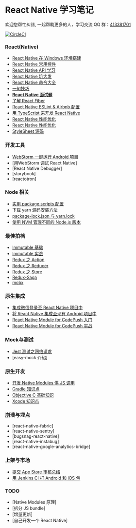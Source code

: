 # React Native 学习笔记

欢迎您帮忙纠错, 一起帮助更多的人，学习交流 QQ 群：[413381701](http://shang.qq.com/wpa/qunwpa?idkey=3b9474dacbf35e4a9659e89399758406e510e5b8a3f81109f7d07efaadc6056d)

[![CircleCI](https://circleci.com/gh/Kennytian/learning-react-native.svg?style=svg)](https://circleci.com/gh/Kennytian/learning-react-native)

### React(Native)
- [React Native 在 Windows 环境搭建](https://github.com/Kennytian/learning-react-native/blob/master/environment/config-environment-on-windows.md)
- [React Native 常用控件](https://github.com/Kennytian/learning-react-native/blob/master/components/popular-component.md)
- [React Native API 学习](https://github.com/Kennytian/learning-react-native/blob/master/api/react-native-api.md)
- [React Native 坑大发](https://github.com/Kennytian/learning-react-native/blob/master/environment/react-native-pit.md)
- [React Native 命令大全](https://github.com/Kennytian/learning-react-native/blob/master/api/react-native-commands.md)
- [一句技巧](https://github.com/Kennytian/learning-react-native/blob/master/others/one-word-tips.md)
- **[React Native 面试题](https://github.com/Kennytian/learning-react-native/blob/master/others/react-native-interview.md)**
- [了解 React Fiber](https://github.com/Kennytian/learning-react-native/blob/master/advanced/about-react-fiber.md)
- [React Native ESLint & Airbnb 配置](https://github.com/Kennytian/learning-react-native/blob/master/environment/react-native-eslint.md)
- [用 TypeScript 来开发 React Native](https://github.com/Kennytian/learning-react-native/blob/master/advanced/with_typescript.md)
- [React Native 性能优化](https://github.com/Kennytian/learning-react-native/blob/master/advanced/performance.md)
- [React Native 性能优化](https://github.com/Kennytian/learning-react-native/blob/master/advanced/performance.md)
- [StyleSheet 源码](https://github.com/Kennytian/learning-react-native/blob/master/advanced/source-code/stylesheet.md)

### 开发工具
- [WebStorm 一键运行 Android 项目](https://github.com/Kennytian/learning-react-native/blob/master/ide/webstorm/run_with_npm.md)
- [用WebStorm 调试 React Native]
- [React Native Debugger]
- [storybook]
- [reactotron]

### Node 相关
- [实用 package scripts 配置](https://github.com/Kennytian/learning-react-native/blob/master/others/package-scripts.md)
- [下载 yarn 源码安装方法](https://github.com/Kennytian/learning-react-native/blob/master/articles/install-yarn-with-sourcecode.md)
- [package-lock.json 与 yarn.lock](https://github.com/Kennytian/learning-react-native/blob/master/articles/package-lock-and-yarn-lock.md)
- [使用 NVM 管理不同的 Node.js 版本](https://github.com/Kennytian/learning-react-native/blob/master/environment/nvm.md)

### 最佳拍档
- [Immutable 基础](https://github.com/Kennytian/learning-react-native/blob/master/others/first-immutable.md)
- [Immutable 实战](https://github.com/Kennytian/learning-react-native/blob/master/others/action-immutable.md)
- [Redux 之 Action](https://github.com/Kennytian/learning-react-native/blob/master/redux/action.md)
- [Redux 之 Reducer](https://github.com/Kennytian/learning-react-native/blob/master/redux/reducer.md)
- [Redux 之 Store](https://github.com/Kennytian/learning-react-native/blob/master/redux/store.md)
- [Redux-Saga](https://github.com/Kennytian/learning-react-native/blob/master/redux/redux-saga.md)
- [mobx](https://github.com/Kennytian/learning-react-native/blob/master/mobx/first.md)

### 原生集成
- [集成微信登录至 React Native 项目中](https://github.com/Kennytian/learning-react-native/blob/master/components/login-with-wechat.md)
- [将 React Native 集成至现有 Android 项目中](https://github.com/Kennytian/embedded)
- [React Native Module for CodePush 入门](https://github.com/Kennytian/learning-react-native/blob/master/components/code-push-basic.md)
- [React Native Module for CodePush 实战](https://github.com/Kennytian/learning-react-native/blob/master/components/code-push-action.md)

### Mock与测试
- [Jest 测试之网络请求](https://github.com/Kennytian/learning-react-native/blob/master/api/jest-in-action-network-request.md)
- [easy-mock 介绍]

### 原生开发
- [开发 Native Modules 供 JS 调用](https://github.com/Kennytian/learning-react-native/blob/master/components/develop-native-modules.md)
- [Gradle 知识点](https://github.com/Kennytian/learning-react-native/blob/master/gradle/gradle-basic.md)
- [Objective C 基础知识](https://github.com/Kennytian/learning-react-native/blob/master/api/learning-objective-c.md)
- [Xcode 知识点](https://github.com/Kennytian/learning-react-native/blob/master/environment/xcode.md)

### 崩溃与埋点
- [react-native-fabric]
- [react-native-sentry]
- [bugsnag-react-native]
- [react-native-instabug]
- [react-native-google-analytics-bridge]

### 上架与市场
- [提交 App Store 审核总结](https://github.com/Kennytian/learning-react-native/blob/master/others/app-store-reject.md)
- [用 Jenkins CI 打 Android 和 iOS 包](https://github.com/Kennytian/learning-react-native/blob/master/environment/react-native-ci.md)

### TODO
- [Native Modules 原理]
- [拆分 JS bundle]
- [增量更新]
- [自己开发一个 React Native]
